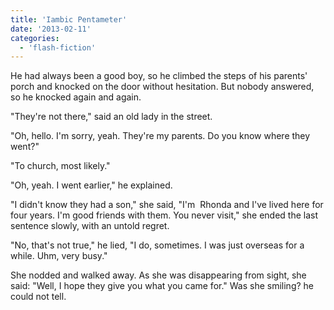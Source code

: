 ```yaml
---
title: 'Iambic Pentameter'
date: '2013-02-11'
categories:
  - 'flash-fiction'
---
```


He had always been a good boy, so he climbed the steps of his parents' porch and
knocked on the door without hesitation. But nobody answered, so he knocked again
and again.

<!-- truncate -->


"They're not there," said an old lady in the street.

"Oh, hello. I'm sorry, yeah. They're my parents. Do you know where they went?"

"To church, most likely."

"Oh, yeah. I went earlier," he explained.

"I didn't know they had a son," she said, "I'm  Rhonda and I've lived here for
four years. I'm good friends with them. You never visit," she ended the last
sentence slowly, with an untold regret.

"No, that's not true," he lied, "I do, sometimes. I was just overseas for a
while. Uhm, very busy."

She nodded and walked away. As she was disappearing from sight, she said: "Well,
I hope they give you what you came for." Was she smiling? he could not tell.
